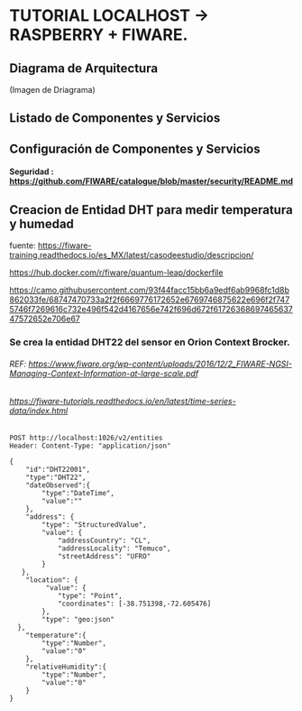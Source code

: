 # TUTORIAL LOCALHOST -> RASPBERRY + FIWARE.

## Diagrama de Arquitectura

(Imagen de Driagrama)

## Listado de Componentes y Servicios

## Configuración de Componentes y Servicios


#### Seguridad : https://github.com/FIWARE/catalogue/blob/master/security/README.md



## Creacion de Entidad DHT para medir temperatura y humedad

fuente: https://fiware-training.readthedocs.io/es_MX/latest/casodeestudio/descripcion/

https://hub.docker.com/r/fiware/quantum-leap/dockerfile

https://camo.githubusercontent.com/93f44facc15bb6a9edf6ab9968fc1d8b862033fe/68747470733a2f2f6669776172652e6769746875622e696f2f7475746f7269616c732e496f542d4167656e742f696d672f6172636869746563747572652e706e67

### Se crea la entidad DHT22 del sensor en Orion Context Brocker.

###### REF: https://www.fiware.org/wp-content/uploads/2016/12/2_FIWARE-NGSI-Managing-Context-Information-at-large-scale.pdf

###### https://fiware-tutorials.readthedocs.io/en/latest/time-series-data/index.html

```
POST http://localhost:1026/v2/entities
Header: Content-Type: "application/json"
 
{ 
    "id":"DHT22001",
    "type":"DHT22",
    "dateObserved":{
        "type":"DateTime",
        "value":""
    },
    "address": {
        "type": "StructuredValue",
        "value": {
            "addressCountry": "CL",
            "addressLocality": "Temuco",
            "streetAddress": "UFRO"           
        }
   },
    "location": {
         "value": {
            "type": "Point",
            "coordinates": [-38.751398,-72.605476]
        },
        "type": "geo:json"
  },
    "temperature":{
        "type":"Number",
        "value":"0"
    },
    "relativeHumidity":{
        "type":"Number",
        "value":"0"
    }
}
```

